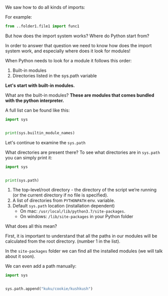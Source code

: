 We saw how to do all kinds of imports:

For example:
```Python
from ..folder1.file1 import func1 
```

But how does the import system works?
Where do Python start from?


In order to answer that question we need to know how does the import system work, and especially where does it look for modules!

When Python needs to look for a module it follows this order:

1. Built-in modules
2. Directories listed in the sys.path variable


**Let's start with built-in modules.**

What are the built-in modules?
**These are modules that comes bundled with the python interpreter.**

A full list can be found like this:
```Python
import sys


print(sys.builtin_module_names) 
```

Let's continue to examine the `sys.path`

What directories are present there?
To see what directories are in `sys.path` you can simply print it:
```Python
import sys


print(sys.path) 
```

1. The top-level/root directory - the directory of the script we’re running (or the current directory if no file is specified).
2. A list of directories from `PYTHONPATH` env. variable.
3. Default `sys.path` location (installation dependent)
    -   On mac: `/usr/local/lib/python3.7/site-packages`.
    -  On windows: `/lib/site-packages` in your Python folder


What does all this mean?

First, it is important to understand that all the paths in our modules will be calculated from the root directory. (number 1 in the list).

In the `site-packages` folder we can find all the installed modules (we will talk about it soon).

We can even add a path manually:
```Python
import sys


sys.path.append("kuku/cookie/kushkush")  
```

